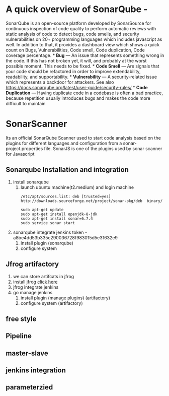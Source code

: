 # A quick overview of SonarQube -
SonarQube is an open-source platform developed by SonarSource for continuous inspection of code quality to perform automatic reviews with static analysis of code to detect bugs, code smells, and security vulnerabilities on 20+ programming languages which includes javascript as well. In addition to that, it provides a dashboard view which shows a quick count on
Bugs, Vulnerabilities, Code smell, Code duplication, Code coverage percentage.
    * **Bug** — An issue that represents something wrong in the code. If this has not broken yet, it will, and probably at the worst possible moment. This needs to be fixed.
    * **Code Smell** — Are signals that your code should be refactored in order to improve extendability, readability, and supportability.
    * **Vulnerability** — A security-related issue which represents a backdoor for attackers. See also https://docs.sonarqube.org/latest/user-guide/security-rules/
    * **Code Duplication** — Having duplicate code in a codebase is often a bad practice, because repetition usually introduces bugs and makes the code more difficult to maintain
# SonarScanner
Its an official SonarQube Scanner used to start code analysis based on the plugins for different languages and configuration from a sonar-project.properties file. SonarJS is one of the plugins used by sonar scanner for Javascript
## Sonarqube Installation and integration
   
   1. install sonarqube 
      1. launch ubuntu machine(t2.medium) and login machine 
            ```
            /etc/apt/sources.list: deb [trusted=yes] http://downloads.sourceforge.net/project/sonar-pkg/deb  binary/

            sudo apt-get update
            sudo apt-get install openjdk-8-jdk
            sudo apt-get install sonar=6.7.4
            sudo service sonar start
            ```
   2. sonarqube integrate jenkins 
   token -  a8be4dd53b335c290036728f983015d5e31632e9 
      1. install plugin (sonarqube)
      2. configure system 

## Jfrog artifactory 
   1. we can store artifcats in jfrog
   2. install jfrog [click here](https://websiteforstudents.com/how-to-install-jfrog-artifactory-on-ubuntu-18-04-16-04/)
   3. jfrog integrate jenkins 
   4. go manage jenkins 
       1. install plugin (manage plugins) (artifactory) 
       2. configure system (artifactory)



## free style 
## Pipeline 
## master-slave 
## jenkins integration 
## parameterzied 